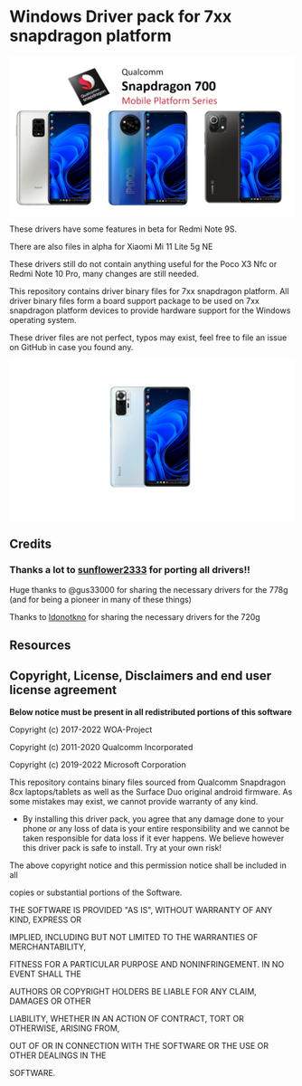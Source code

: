 # Windows Driver pack for 7xx snapdragon platform

<img align="center" src="https://github.com/Icesito68/7xx-Drivers/blob/main/images/Snap-7xx-devices.png">


These drivers have some features in beta for Redmi Note 9S.

There are also files in alpha for Xiaomi Mi 11 Lite 5g NE

These drivers still do not contain anything useful for the Poco X3 Nfc or Redmi Note 10 Pro, many changes are still needed.

This repository contains driver binary files for 7xx snapdragon platform.
All driver binary files form a board support package to be used on 7xx snapdragon platform devices to provide hardware support for the Windows operating system.

These driver files are not perfect, typos may exist, feel free to file an issue on GitHub in case you found any.

<img align="center" src="https://github.com/Icesito68/7xx-Drivers/blob/main/images/sweet.png">

## Credits

### Thanks a lot to [sunflower2333](https://github.com/sunflower2333) for porting all drivers!!

Huge thanks to @gus33000 for sharing the necessary drivers for the 778g (and for being a pioneer in many of these things)

Thanks to [Idonotkno](https://github.com/Idonotkno/sc7180-drivers_mtp7180) for sharing the necessary drivers for the 720g

## Resources

## Copyright, License, Disclaimers and end user license agreement

**Below notice must be present in all redistributed portions of this software**

Copyright (c) 2017-2022 WOA-Project

Copyright (c) 2011-2020 Qualcomm Incorporated

Copyright (c) 2019-2022 Microsoft Corporation

This repository contains binary files sourced from Qualcomm Snapdragon 8cx laptops/tablets as well as the Surface Duo original android firmware. As some mistakes may exist, we cannot provide warranty of any kind. 

- By installing this driver pack, you agree that any damage done to your phone or any loss of data is your entire responsibility and we cannot be taken responsible for data loss if it ever happens. We believe however this driver pack is safe to install. Try at your own risk!


The above copyright notice and this permission notice shall be included in all

copies or substantial portions of the Software.

THE SOFTWARE IS PROVIDED "AS IS", WITHOUT WARRANTY OF ANY KIND, EXPRESS OR

IMPLIED, INCLUDING BUT NOT LIMITED TO THE WARRANTIES OF MERCHANTABILITY,

FITNESS FOR A PARTICULAR PURPOSE AND NONINFRINGEMENT. IN NO EVENT SHALL THE

AUTHORS OR COPYRIGHT HOLDERS BE LIABLE FOR ANY CLAIM, DAMAGES OR OTHER

LIABILITY, WHETHER IN AN ACTION OF CONTRACT, TORT OR OTHERWISE, ARISING FROM,

OUT OF OR IN CONNECTION WITH THE SOFTWARE OR THE USE OR OTHER DEALINGS IN THE

SOFTWARE.


